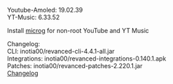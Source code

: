 Youtube-Amoled: 19.02.39  
YT-Music: 6.33.52  

Install [microg](https://github.com/inotia00/VancedMicroG/releases/) for non-root YouTube and YT Music  

Changelog:  
CLI: inotia00/revanced-cli-4.4.1-all.jar  
Integrations: inotia00/revanced-integrations-0.140.1.apk  
Patches: inotia00/revanced-patches-2.220.1.jar  
[Changelog](https://github.com/inotia00/revanced-patches/releases/tag/v2.220.1)  
